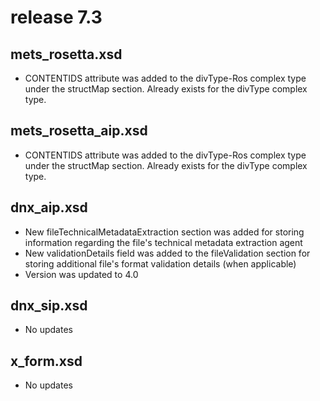 release 7.3
=============


mets_rosetta.xsd
---------------------
- CONTENTIDS attribute was added to the divType-Ros complex type under the structMap section. Already exists for the divType complex type.



mets_rosetta_aip.xsd
---------------------
- CONTENTIDS attribute was added to the divType-Ros complex type under the structMap section. Already exists for the divType complex type. 



dnx_aip.xsd
---------------------
- New fileTechnicalMetadataExtraction section was added for storing information regarding the file's technical metadata extraction agent
- New validationDetails field was added to the fileValidation section for storing additional file's format validation details (when applicable)
- Version was updated to 4.0 


dnx_sip.xsd
---------------------
- No updates



x_form.xsd
---------------------
- No updates
